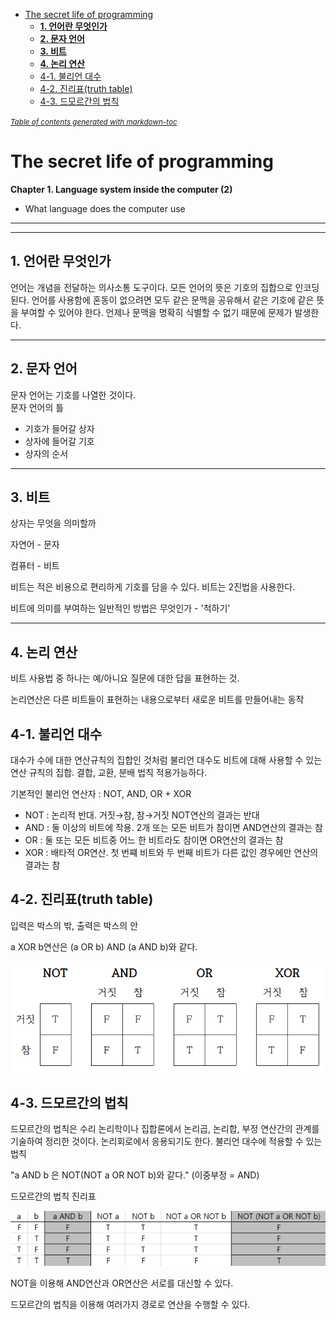 - [The secret life of programming](#the-secret-life-of-programming)
  - [**1. 언어란 무엇인가**](#1-언어란-무엇인가)
  - [**2. 문자 언어**](#2-문자-언어)
  - [**3. 비트**](#3-비트)
  - [**4. 논리 연산**](#4-논리-연산)
  - [4-1. 불리언 대수](#4-1-불리언-대수)
  - [4-2. 진리표(truth table)](#4-2-진리표truth-table)
  - [4-3. 드모르간의 법칙](#4-3-드모르간의-법칙)

<small><i><a href='http://ecotrust-canada.github.io/markdown-toc/'>Table of contents generated with markdown-toc</a></i></small>

# The secret life of programming 
 **Chapter 1. Language system inside the computer (2)**
- What language does the computer use
***
***
## **1. 언어란 무엇인가**

언어는 개념을 전달하는 의사소통 도구이다. 모든 언어의 뜻은 기호의 집합으로 인코딩된다. 언어를 사용함에 혼동이 없으려면 모두 같은 문맥을 공유해서 같은 기호에 같은 뜻을 부여할 수 있어야 한다. 언제나 문맥을 명확히 식별할 수 없기 때문에 문제가 발생한다.

***
## **2. 문자 언어**

문자 언어는 기호를 나열한 것이다.  
문자 언어의 틀

- 기호가 들어갈 상자
- 상자에 들어갈 기호
- 상자의 순서

***
## **3. 비트**

상자는 무엇을 의미할까

자연어 - 문자

컴퓨터 - 비트

비트는 적은 비용으로 편리하게 기호를 담을 수 있다. 비트는 2진법을 사용한다.

비트에 의미를 부여하는 일반적인 방법은 무엇인가 - '척하기'

***
## **4. 논리 연산**

비트 사용법 중 하나는 예/아니요 질문에 대한 답을 표현하는 것.

논리연산은 다른 비트들이 표현하는 내용으로부터 새로운 비트를 만들어내는 동작

## 4-1. 불리언 대수

대수가 수에 대한 연산규칙의 집합인 것처럼 불리언 대수도 비트에 대해 사용할 수 있는 연산 규칙의 집합. 결합, 교환, 분배 법칙 적용가능하다.

기본적인 불리언 연산자 : NOT, AND, OR + XOR

- NOT : 논리적 반대. 거짓→참, 참→거짓 NOT연산의 결과는 반대
- AND : 둘 이상의 비트에 작용. 2개 또는 모든 비트가 참이면 AND연산의 결과는 참
- OR : 둘 또는 모든 비트중 어느 한 비트라도 참이면 OR연산의 결과는 참
- XOR : 배타적 OR연산. 첫 번쨰 비트와 두 번째 비트가 다른 값인 경우에만 연산의 결과는 참

## 4-2. 진리표(truth table)

입력은 박스의 밖, 출력은 박스의 안

a XOR b연산은 (a OR b) AND (a AND b)와 같다.

![image/truthtable.png](image/truthtable.png)

## 4-3. 드모르간의 법칙

드모르간의 법칙은 수리 논리학이나 집합론에서 논리곱, 논리합, 부정 연산간의 관계를 기술하여 정리한 것이다. 논리회로에서 응용되기도 한다.
불리언 대수에 적용할 수 있는 법칙

"a AND b 은 NOT(NOT a OR NOT b)와 같다." (이중부정 = AND)

드모르간의 법칙 진리표

![image/De%20Morgan%20truthtable.png](image/De%20Morgan%20truthtable.png)

NOT을 이용해 AND연산과 OR연산은 서로를 대신할 수 있다.

드모르간의 법칙을 이용해 여러가지 경로로 연산을 수행할 수 있다.
